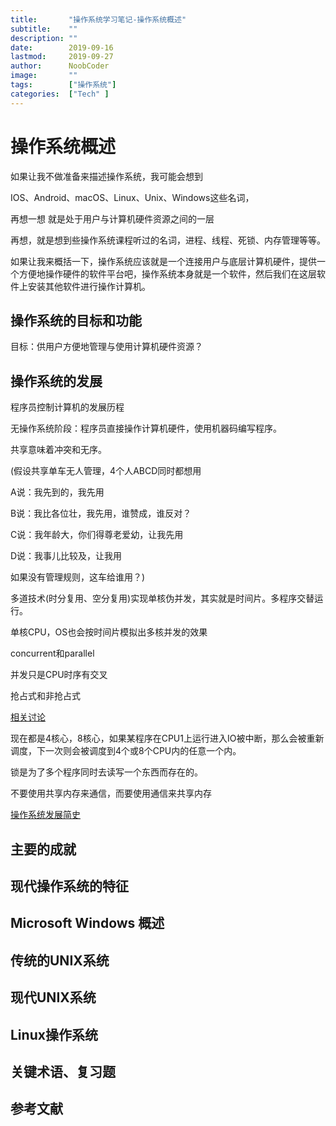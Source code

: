 ```yaml
---
title:       "操作系统学习笔记-操作系统概述"
subtitle:    ""
description: ""
date:        2019-09-16
lastmod:     2019-09-27
author:      NoobCoder
image:       ""
tags:        ["操作系统"]
categories:  ["Tech" ]
---
```


#  操作系统概述

如果让我不做准备来描述操作系统，我可能会想到

IOS、Android、macOS、Linux、Unix、Windows这些名词，

再想一想 就是处于用户与计算机硬件资源之间的一层

再想，就是想到些操作系统课程听过的名词，进程、线程、死锁、内存管理等等。

如果让我来概括一下，操作系统应该就是一个连接用户与底层计算机硬件，提供一个方便地操作硬件的软件平台吧，操作系统本身就是一个软件，然后我们在这层软件上安装其他软件进行操作计算机。

##  操作系统的目标和功能

目标：供用户方便地管理与使用计算机硬件资源？



##  操作系统的发展

程序员控制计算机的发展历程

无操作系统阶段：程序员直接操作计算机硬件，使用机器码编写程序。

共享意味着冲突和无序。

(假设共享单车无人管理，4个人ABCD同时都想用

A说：我先到的，我先用

B说：我比各位壮，我先用，谁赞成，谁反对？

C说：我年龄大，你们得尊老爱幼，让我先用

D说：我事儿比较及，让我用

如果没有管理规则，这车给谁用？)



多道技术(时分复用、空分复用)实现单核伪并发，其实就是时间片。多程序交替运行。

单核CPU，OS也会按时间片模拟出多核并发的效果

concurrent和parallel

并发只是CPU时序有交叉

抢占式和非抢占式

[相关讨论](https://www.v2ex.com/t/371095)

现在都是4核心，8核心，如果某程序在CPU1上运行进入IO被中断，那么会被重新调度，下一次则会被调度到4个或8个CPU内的任意一个内。

锁是为了多个程序同时去读写一个东西而存在的。



不要使用共享内存来通信，而要使用通信来共享内存



[操作系统发展简史](https://www.cnblogs.com/wj-1314/p/8302269.html)

##  主要的成就

##  现代操作系统的特征

##  Microsoft Windows 概述

##  传统的UNIX系统

##  现代UNIX系统

##  Linux操作系统

##  关键术语、复习题

##  参考文献



